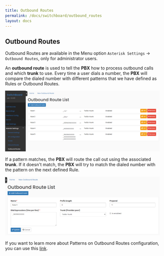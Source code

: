 ```yaml
---
title: Outbound Routes
permalink: /docs/switchboard/outbound_routes
layout: docs
---
```


## Outbound Routes


Outbound Routes are available in the Menu option `Asterisk Settings` -> `Outbound Routes`, only for administrator users.

An **outbound route** is used to tell the **PBX** how to process outbound calls and which **trunk** to use. Every time a user dials a number, the **PBX** will compare the dialed number with different patterns that we have defined as Rules or Outbound Routes.


![Screenshot: Outbound Routes](./../../images/docs/outbound_routes/outbound_route.png)


If a pattern matches, the **PBX** will route the call out using the associated **trunk**. If it doesn't match, the **PBX** will try to match the dialed number with the pattern on the next defined Rule.


<p align="center">
  <img src="./../../images/docs/outbound_routes/outbound_route_pattern.png" />
</p>


If you want to learn more about Patterns on Outbound Routes configuration, you can use this [link](https://help.yeastar.com/en/s-series/topic/dial_patterns_of_outbound_route.html).
